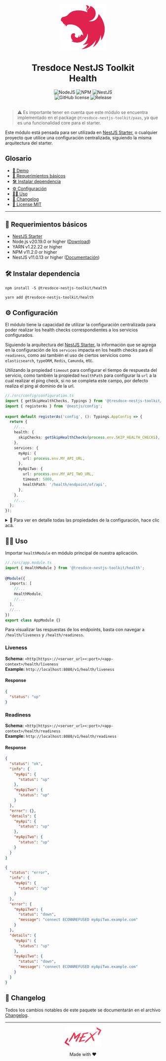 <div align="center">
    <img alt="nestjs-logo" width="150" height="auto" src="https://raw.githubusercontent.com/tresdoce/tresdoce-nestjs-toolkit/master/.readme-static/iso-nestjs.svg" />
    <h1>Tresdoce NestJS Toolkit<br/>Health</h1>
</div>

<div align="center">
    <img src="https://img.shields.io/static/v1.svg?style=flat&label=NodeJS&message=v20.19.0&labelColor=339933&color=757575&logoColor=FFFFFF&logo=Node.js" alt="NodeJS"/>
    <img src="https://img.shields.io/static/v1.svg?style=flat&label=NPM&message=v11.2.0&labelColor=CB3837&logoColor=FFFFFF&color=757575&logo=npm" alt="NPM"/>
    <img src="https://img.shields.io/static/v1.svg?style=flat&label=NestJS&message=v11.0.13&labelColor=E0234E&logoColor=FFFFFF&color=757575&logo=Nestjs" alt="NestJS"/><br/>
    <img src="https://img.shields.io/github/license/tresdoce/tresdoce-nestjs-toolkit?style=flat" alt="GitHub license" >
    <img alt="Release" src="https://img.shields.io/npm/v/@tresdoce-nestjs-toolkit/health.svg">
    <br/>
</div>
<br/>

> ⚠️ Es importante tener en cuenta que este módulo se encuentra implementado en el package `@tresdoce-nestjs-toolkit/paas`, ya que es una funcionalidad core para el starter.

Este módulo está pensada para ser utilizada en [NestJS Starter](https://github.com/rudemex/nestjs-starter), o cualquier
proyecto que utilice una configuración centralizada, siguiendo la misma arquitectura del starter.

## Glosario

- [🥳 Demo](https://nestjs-starter.tresdoce.com.ar/v1/docs)
- [📝 Requerimientos básicos](#basic-requirements)
- [🛠️ Instalar dependencia](#install-dependencies)
- [⚙️ Configuración](#configurations)
- [👨‍💻 Uso](#use)
- [📄 Changelog](./CHANGELOG.md)
- [📜 License MIT](./license.md)

---

<a name="basic-requirements"></a>

## 📝 Requerimientos básicos

- [NestJS Starter](https://github.com/rudemex/nestjs-starter)
- Node.js v20.19.0 or higher ([Download](https://nodejs.org/es/download/))
- YARN v1.22.22 or higher
- NPM v11.2.0 or higher
- NestJS v11.0.13 or higher ([Documentación](https://nestjs.com/))

<a name="install-dependencies"></a>

## 🛠️ Instalar dependencia

```
npm install -S @tresdoce-nestjs-toolkit/health
```

```
yarn add @tresdoce-nestjs-toolkit/health
```

<a name="configurations"></a>

## ⚙️ Configuración

El módulo tiene la capacidad de utilizar la configuración centralizada para poder realizar los health checks
correspondientes a los servicios configurados.

Siguiendo la arquitectura del [NestJS Starter](https://github.com/rudemex/nestjs-starter), la información que se agrega
en la configuración de los `services` impacta en los health checks para él `readiness`, como
asi también el uso de ciertos servicios como `elasticsearch`, `typeORM`, `Redis`, `Camunda`, etc.

Utilizando la propiedad `timeout` para configurar el tiempo de respuesta del servicio, como también la
propiedad `healthPath` para configurar la `url` a la cual realizar el ping check, si no se completa este campo, por
defecto realiza el ping al dominio de la url.

```typescript
//./src/config/configuration.ts
import { getSkipHealthChecks, Typings } from '@tresdoce-nestjs-toolkit/core';
import { registerAs } from '@nestjs/config';

export default registerAs('config', (): Typings.AppConfig => {
  return {
    //...
    health: {
      skipChecks: getSkipHealthChecks(process.env.SKIP_HEALTH_CHECKS),
    },
    services: {
      myApi: {
        url: process.env.MY_API_URL,
      },
      myApiTwo: {
        url: process.env.MY_API_TWO_URL,
        timeout: 5000,
        healthPath: '/health/endpoint/of/api',
      },
    },
    //...
  };
});
```

<details>
<summary>💬 Para ver en detalle todas las propiedades de la configuración, hace clic acá.</summary>

### Health

`skipChecks`: Lista de servicios predefinida por arquitectura para skipear los ping checks del readiness,
si no se requiere realizar un skipeo, lo recomendable es remover la variable y su configuración.

- Type: `String[]`
- Values: `storage | memory | elasticsearch | redis | camunda | typeorm`
- Example: `elasticsearch,memory`

### Services

`timeout`: Es tiempo de respuesta del servicio a consumir.

- Type: `Number`
- Default: `0`

`healthPath`: Endpoint a realizar el ping check del servicio

- Type: `String`
- Default: `/health/liveness`

</details>

<a name="use"></a>

## 👨‍💻 Uso

Importar `healthModule` en módulo principal de nuestra aplicación.

```typescript
//./src/app.module.ts
import { HealthModule } from '@tresdoce-nestjs-toolkit/health';

@Module({
  imports: [
    //...
    HealthModule,
    //...
  ],
  //...
})
export class AppModule {}
```

Para visualizar las respuestas de los endpoints, basta con navegar a `/health/liveness` y `/health/readiness`.

### Liveness

**Schema:** `<http|https>://<server_url><:port>/<app-context>/health/liveness`<br/>
**Example:** `http://localhost:8080/v1/health/liveness`

#### Response

```json
{
  "status": "up"
}
```

### Readiness

**Schema:** `<http|https>://<server_url><:port>/<app-context>/health/readiness`<br/>
**Example:** `http://localhost:8080/v1/health/readiness`

#### Response

```json
{
  "status": "ok",
  "info": {
    "myApi": {
      "status": "up"
    },
    "myApiTwo": {
      "status": "up"
    }
  },
  "error": {},
  "details": {
    "myApi": {
      "status": "up"
    },
    "myApiTwo": {
      "status": "up"
    }
  }
}
```

```json
{
  "status": "error",
  "info": {
    "myApi": {
      "status": "up"
    }
  },
  "error": {
    "myApiTwo": {
      "status": "down",
      "message": "connect ECONNREFUSED myApiTwo.example.com"
    }
  },
  "details": {
    "myApi": {
      "status": "up"
    },
    "myApiTwo": {
      "status": "down",
      "message": "connect ECONNREFUSED myApiTwo.example.com"
    }
  }
}
```

## 📄 Changelog

Todos los cambios notables de este paquete se documentarán en el archivo [Changelog](./CHANGELOG.md).

---

<div align="center">
    <a href="mailto:mdelgado@tresdoce.com.ar" target="_blank" alt="Send an email">
        <img src="https://raw.githubusercontent.com/tresdoce/tresdoce-nestjs-toolkit/ab924d5bdd9a9b9acb3ca5721d4ce977c6b7f680/.readme-static/logo-mex-red.svg" width="120" alt="Logo - Mex" />
    </a><br/>
    <p>Made with ❤</p>
</div>
